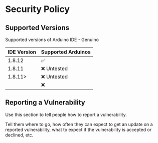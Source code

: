 # Security Policy

## Supported Versions
Supported versions of Arduino IDE - Genuino

| IDE Version | Supported Arduinos          |
| ------- | ------------------ |
| 1.8.12  | :white_check_mark: |
| 1.8.11 | :x: Untested               |
| 1.8.11>| :x: Untested |
|   | :x:                |

## Reporting a Vulnerability

Use this section to tell people how to report a vulnerability.

Tell them where to go, how often they can expect to get an update on a
reported vulnerability, what to expect if the vulnerability is accepted or
declined, etc.
